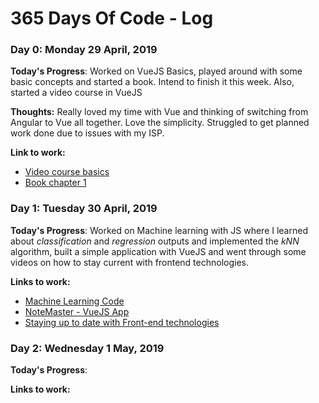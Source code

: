 # 365 Days Of Code - Log

### Day 0: Monday 29 April, 2019

**Today's Progress**: Worked on VueJS Basics, played around with some basic concepts and started a book. Intend to finish it this week.
Also, started a video course in VueJS
                      
**Thoughts:** Really loved my time with Vue and thinking of switching from Angular to Vue all together. Love the simplicity. Struggled to get planned work done due to issues with my ISP.

**Link to work:** 
* [Video course basics](https://github.com/DanCarl857/vue-adventures/commit/2fa3aeee09a92a35d092d519445f02a3257ebf27)
* [Book chapter 1](https://github.com/DanCarl857/vue-adventures/commit/033b16f5a60e0b11ed30e99aa38eb1b4c6d0636e)

### Day 1: Tuesday 30 April, 2019

**Today's Progress**: Worked on Machine learning with JS where I learned about _classification_ and _regression_ outputs and implemented the *kNN* algorithm, built a simple application with VueJS and went through some videos on how to stay current with frontend technologies.

**Links to work:**
* [Machine Learning Code](https://github.com/DanCarl857/machine-learning-js/blob/master/MLKits-master/plinko/score.js)
* [NoteMaster - VueJS App]()
* [Staying up to date with Front-end technologies](http://audaciousleap.com/how-to-stay-up-to-date-front-end-technologies/)

### Day 2: Wednesday 1 May, 2019

**Today's Progress**:

**Links to work:**
